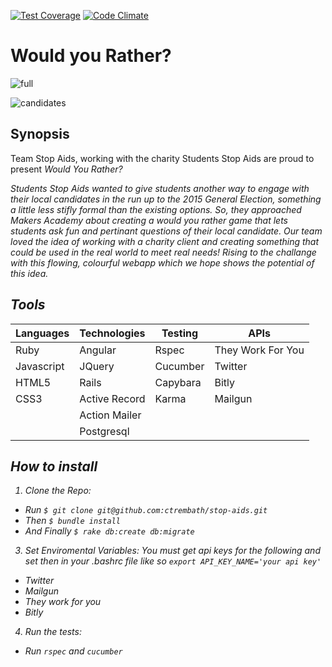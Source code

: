 [![Test Coverage](https://codeclimate.com/github/chandley/stop-aids/badges/coverage.svg)](https://codeclimate.com/github/chandley/stop-aids)
[![Code Climate](https://codeclimate.com/github/chandley/stop-aids/badges/gpa.svg)](https://codeclimate.com/github/chandley/stop-aids)

# Would you Rather?
![full](https://cloud.githubusercontent.com/assets/8418748/6108925/e4705168-b06e-11e4-91f0-942de023bf3b.png)

![candidates](https://cloud.githubusercontent.com/assets/8418748/6108988/9bb9efb4-b06f-11e4-9d62-f1fbd0b26df6.png)


## Synopsis

Team Stop Aids, working with the charity Students Stop Aids are proud to present <i>Would You Rather?<i>

Students Stop Aids wanted to give students another way to engage with their local candidates in the run up to the 2015 General Election, something a little less stifly formal than the existing options. So, they approached Makers Academy about creating a would you rather game that lets students ask fun and pertinant questions of their local candidate. 
Our team loved the idea of working with a charity client and creating something that could be used in the real world to meet real needs! Rising to the challange with this flowing, colourful webapp which we hope shows the potential of this idea.



## Tools

| Languages  | Technologies  | Testing  | APIs              |   
|------------|---------------|----------|-------------------|
| Ruby       | Angular       | Rspec    | They Work For You |   
| Javascript | JQuery        | Cucumber | Twitter           |   
| HTML5      | Rails         | Capybara | Bitly             |   
| CSS3       | Active Record | Karma    | Mailgun           |   
|            | Action Mailer |          |                   | 
|            | Postgresql    |          |                   |


## How to install

1. Clone the Repo:
  * Run `$ git clone git@github.com:ctrembath/stop-aids.git`
  * Then `$ bundle install`
  * And Finally `$ rake db:create db:migrate`

3. Set Enviromental Variables:
  You must get api keys for the following and set then in your .bashrc file like so `export API_KEY_NAME='your api key'`
  * Twitter
  * Mailgun
  * They work for you
  * Bitly

4. Run the tests:
  * Run `rspec` and `cucumber`
